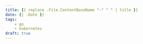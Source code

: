 ```yaml
---
title: {{ replace .File.ContentBaseName "-" " " | title }}
date: {{ .Date }}
tags:
    - go
    - kubernetes
draft: true
---
```

